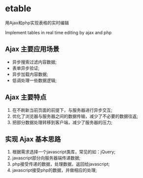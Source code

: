 # etable
用Ajax和php实现表格的实时编辑

Implement tables in real time editing by ajax and php

## Ajax 主要应用场景
  * 异步搜索过滤内容数据;
  * 表单异步验证;
  * 异步加载内容数据;
  * 低调处理一些数据逻辑;

## Ajax 主要特点
  1. 在不刷新当前页面的前提下，与服务器进行异步交互;
  2. 优化了浏览器与服务器之间的数据传输，减少了不必要的数据往返;
  3. 把部分数据处理转移到客户端，减少了服务器的压力;
  
## 实现 Ajax 基本思路
  1. 根据需求选择一个javascript类库，常见的如：jQuery;
  2. javascript部分向服务器端传递数据;
  3. php接受传递的数据，处理数据，返回给javascript;
  4. javascript接受php的数据，并做相应的处理;
